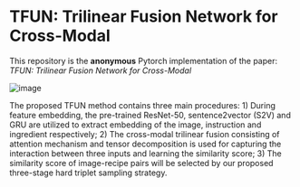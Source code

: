 # TFUN: Trilinear Fusion Network for Cross-Modal

This repository is the **anonymous** Pytorch implementation of the paper: *TFUN: Trilinear Fusion Network for Cross-Modal*

![image](/Users/sunjialiang/Typora/图片存档/README/framework.png)

The proposed TFUN method contains three main procedures: 1) During feature embedding, the pre-trained ResNet-50, sentence2vector (S2V) and GRU are utilized to extract embedding of the image, instruction and ingredient respectively; 2) The cross-modal trilinear fusion consisting of attention mechanism and tensor decomposition is used for capturing the interaction between three inputs and learning the similarity score; 3) The similarity score of image-recipe pairs will be selected by our proposed three-stage hard triplet sampling strategy.